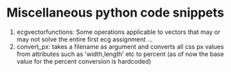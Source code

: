 Miscellaneous python code snippets
==================================

1. ecgvectorfunctions: Some operations applicable to vectors that may or may not solve the entire first ecg assignment ...
2. convert_px: takes a filename as argument and converts all css px 
values from attributes such as 'width,length' etc to percent (as of now 
the base value for the percent conversion is hardcoded)
